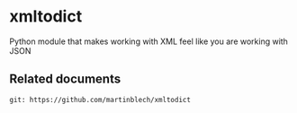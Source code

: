 # xmltodict

Python module that makes working with XML feel like you are working with JSON

## Related documents

    git: https://github.com/martinblech/xmltodict
